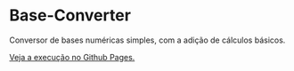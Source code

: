 # Base-Converter
Conversor de bases numéricas simples, com a adição de cálculos básicos.

[Veja a execução no Github Pages.](https://luc-gh.github.io/Base-Converter/)
